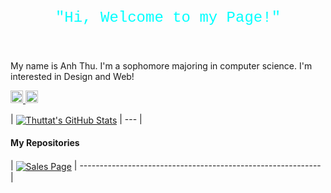 <p align="center" style="color:#00FFFF; font-family:'Courier New', Courier, monospace; font-size:24px;">"Hi, Welcome to my Page!"</p>

<br />

My name is Anh Thu. I'm a sophomore majoring in computer science. I'm interested in Design and Web!
<br />
<!-- Icons -->
<a href="https://www.linkedin.com/in/trịnh-thị-anh-thư">
  <img src="https://i.stack.imgur.com/gVE0j.png" alt="LinkedIn" width="20" height="20">
</a>
<a href="mailto:anhthu.ttath@gmail.com">
  <img src="https://upload.wikimedia.org/wikipedia/commons/4/4e/Gmail_Icon.svg" alt="Gmail" width="20" height="20">
</a>
<br />

<!-- GitHub Stats -->

| <a href="https://github.com/thuttat"><img align="center" src="https://github-readme-stats.vercel.app/api?username=thuttat&show_icons=true&include_all_commits=true&hide=prs,issues,contribs&theme=dark&bg_color=000000&title_color=00FFFF&text_color=00FFFF&icon_color=00FFFF&border_color=00FFFF&hide_border=false" alt="Thuttat's GitHub Stats" /></a> | --- |

<!-- Repositories -->
#### My Repositories
| <a href="https://github.com/thuttat/Sales-Page"><img align="center" src="https://github-readme-stats.vercel.app/api/pin/?username=thuttat&repo=Sales-Page&theme=dark&bg_color=000000&title_color=00FFFF&text_color=00FFFF&icon_color=00FFFF&border_color=00FFFF&hide_border=false" alt="Sales Page" /></a> | ------------------------------------------------------------ |
